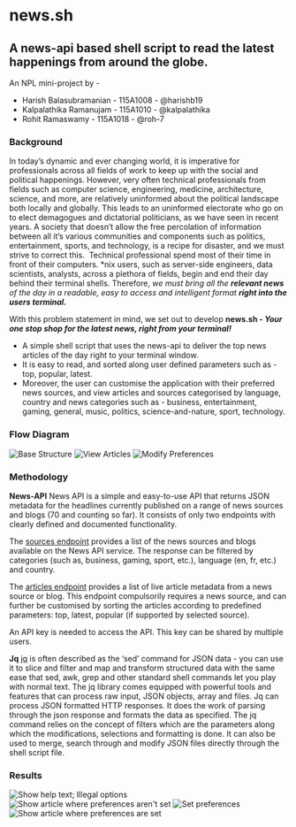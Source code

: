 # news.sh
## A news-api based shell script to read the latest happenings from around the globe.

An NPL mini-project by - 
* Harish Balasubramanian - 115A1008 - @harishb19
* Kalpalathika Ramanujam - 115A1010 - @kalpalathika
* Rohit Ramaswamy - 115A1018 - @roh-7

### Background
In today’s dynamic and ever changing world, it is imperative for professionals across all fields of work to keep up with the social and political happenings. However, very often technical professionals from fields such as computer science, engineering, medicine, architecture, science, and more, are relatively uninformed about the political landscape both locally and globally. This leads to an uninformed electorate who go on to elect demagogues and dictatorial politicians, as we have seen in recent years. A society that doesn’t allow the free percolation of information between all it’s various communities and components such as politics, entertainment, sports, and technology, is a recipe for disaster, and we must strive to correct this.  Technical professional spend most of their time in front of their computers. \*nix users, such as server-side engineers, data scientists, analysts, across a plethora of fields, begin and end their day behind their terminal shells. Therefore, *we must bring all the **relevant news** of the day in a readable, easy to access and intelligent format **right into the users terminal.***

With this problem statement in mind, we set out to develop **news.sh - *Your one stop shop for the latest news, right from your terminal!*** 
* A simple shell script that uses the news-api to deliver the top news articles of the day right to your terminal window. 
* It is easy to read, and sorted along user defined parameters such as - top, popular, latest. 
* Moreover, the user can customise the application with their preferred news sources, and view articles and sources categorised by language, country and news categories such as - business, entertainment, gaming, general, music, politics, science-and-nature, sport, technology.

### Flow Diagram
![Base Structure](/images/base-structure.png)
![View Articles](/images/viewArticles.png)
![Modify Preferences](/images/modifyPreferences.png)

### Methodology
**News-API**
News API is a simple and easy-to-use API that returns JSON metadata for the headlines currently published on a range of news sources and blogs (70 and counting so far). It consists of only two endpoints with clearly defined and documented functionality.

The [sources endpoint](https://newsapi.org/#apiSources) provides a list of the news sources and blogs available on the News API service. The response can be filtered by categories (such as, business, gaming, sport, etc.), language (en, fr, etc.) and country.

The [articles endpoint](https://newsapi.org/#apiArticles) provides a list of live article metadata from a news source or blog. This endpoint compulsorily requires a news source, and can further be customised by sorting the articles according to predefined parameters: top, latest, popular (if supported by selected source).

An API key is needed to access the API. This key can be shared by multiple users. 

**Jq**
[jq](https://stedolan.github.io/jq/) is often described as the ‘sed’ command for JSON data - you can use it to slice and filter and map and transform structured data with the same ease that sed, awk, grep and other standard shell commands let you play with normal text.
The jq library comes equipped with powerful tools and features that can process raw input, JSON objects, array and files. 
Jq can process JSON formatted HTTP responses. It does the work of parsing through the json response and formats the data as specified. The jq command relies on the concept of filters which are the parameters along which the modifications, selections and formatting is done. It can also be used to merge, search through and modify JSON files directly through the shell script file.


### Results
![Show help text; Illegal options](/images/ss1.png)
![Show article where preferences aren't set](/images/ss2.png)
![Set preferences](/images/ss3.png)
![Show article where preferences are set](/images/ss4.png)

